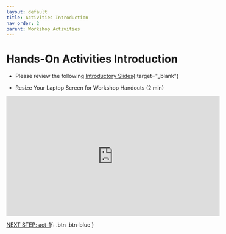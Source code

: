 ```yaml
---
layout: default
title: Activities Introduction
nav_order: 2
parent: Workshop Activities
---
```

# Hands-On Activities Introduction

- Please review the following [Introductory Slides](http://bit.ly/35qjcgz){:target="_blank"}

- Resize Your Laptop Screen for Workshop Handouts (2 min)<br>
<iframe width="560" height="315" src="https://www.youtube.com/embed/Igk5hZUfzN0" title="YouTube video player" frameborder="0" allow="accelerometer; autoplay; clipboard-write; encrypted-media; gyroscope; picture-in-picture" allowfullscreen></iframe>

[NEXT STEP: act-1](act-1.html){: .btn .btn-blue }
